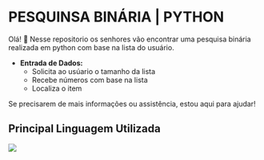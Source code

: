 <h1><b>PESQUINSA BINÁRIA | PYTHON</b></h1>

Olá! 👋
Nesse repositorio os senhores vão encontrar uma pesquisa binária realizada em python com base na lista do usuário.

- **Entrada de Dados:**
  - Solicita ao usúario o tamanho da lista
  - Recebe números com base na lista
  - Localiza o item

Se precisarem de mais informações ou assistência, estou aqui para ajudar!

## Principal Linguagem Utilizada
<img src="https://skillicons.dev/icons?i=python" />
